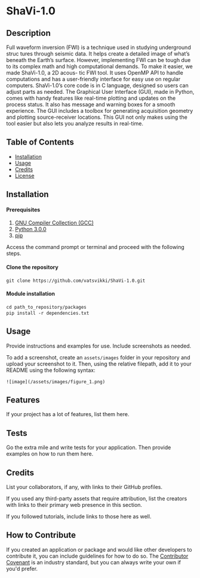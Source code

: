 # ShaVi-1.0

## Description

Full waveform inversion (FWI) is a technique used in studying underground struc
tures through seismic data. It helps create a detailed image of what’s beneath the
Earth’s surface. However, implementing FWI can be tough due to its complex math
and high computational demands. To make it easier, we made ShaVi-1.0, a 2D acous-
tic FWI tool. It uses OpenMP API to handle computations and has a user-friendly
interface for easy use on regular computers.
ShaVi-1.0’s core code is in C language, designed so users can adjust parts as needed.
The Graphical User Interface (GUI), made in Python, comes with handy features like
real-time plotting and updates on the process status. It also has message and warning
boxes for a smooth experience. The GUI includes a toolbox for generating acquisition
geometry and plotting source-receiver locations. This GUI not only makes using the
tool easier but also lets you analyze results in real-time.

## Table of Contents 

- [Installation](#installation)
- [Usage](#usage)
- [Credits](#credits)
- [License](#license)

## Installation
#### Prerequisites
1. [GNU Compiler Collection (GCC)](https://www.guru99.com/c-gcc-install.html)
2. [Python 3.0.0](https://www.python.org/downloads/)
3. [pip](https://pip.pypa.io/en/stable/installation/)

Access the command prompt or terminal and proceed with the following steps.
#### Clone the repository
```
git clone https://github.com/vatsvikki/ShaVi-1.0.git
```
#### Module installation
```
cd path_to_repository/packages
pip install -r dependencies.txt
```
## Usage

Provide instructions and examples for use. Include screenshots as needed.

To add a screenshot, create an `assets/images` folder in your repository and upload your screenshot to it. Then, using the relative filepath, add it to your README using the following syntax:

    
    ![image](/assets/images/figure_1.png)
    

## Features

If your project has a lot of features, list them here.

## Tests

Go the extra mile and write tests for your application. Then provide examples on how to run them here.

## Credits

List your collaborators, if any, with links to their GitHub profiles.

If you used any third-party assets that require attribution, list the creators with links to their primary web presence in this section.

If you followed tutorials, include links to those here as well.

## How to Contribute

If you created an application or package and would like other developers to contribute it, you can include guidelines for how to do so. The [Contributor Covenant](https://www.contributor-covenant.org/) is an industry standard, but you can always write your own if you'd prefer.
